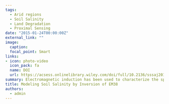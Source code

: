 ```yaml
---
tags:
  - Arid regions
  - Soil Salinity
  - Land Degradation
  - Proximal Sensing
date: "2015-01-24T00:00:00Z"
external_link: ""
image:
  caption: 
  focal_point: Smart
links:
- icon: photo-video
  icon_pack: fa
  name: DOI
  url: https://acsess.onlinelibrary.wiley.com/doi/full/10.2136/sssaj2014.11.0447
summary: Electromagnetic induction has been used to characterize the spatial distribution of salinity. However, most studies have been undertaken to map the areal distribution of the average profile salinity using measurements of the apparent electrical conductivity. In this study, an EM38 was used to map the distribution of salinity with depth. 
title: Modeling Soil Salinity by Inversion of EM38
authors: 
  - admin
---
```


